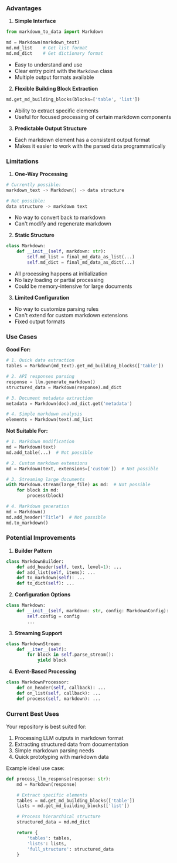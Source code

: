 ### Advantages

1. **Simple Interface**
```python
from markdown_to_data import Markdown

md = Markdown(markdown_text)
md.md_list    # Get list format
md.md_dict    # Get dictionary format
```
- Easy to understand and use
- Clear entry point with the `Markdown` class
- Multiple output formats available

2. **Flexible Building Block Extraction**
```python
md.get_md_building_blocks(blocks=['table', 'list'])
```
- Ability to extract specific elements
- Useful for focused processing of certain markdown components

3. **Predictable Output Structure**
- Each markdown element has a consistent output format
- Makes it easier to work with the parsed data programmatically

### Limitations

1. **One-Way Processing**
```python
# Currently possible:
markdown_text -> Markdown() -> data structure

# Not possible:
data structure -> markdown text
```
- No way to convert back to markdown
- Can't modify and regenerate markdown

2. **Static Structure**
```python
class Markdown:
    def __init__(self, markdown: str):
        self.md_list = final_md_data_as_list(...)
        self.md_dict = final_md_data_as_dict(...)
```
- All processing happens at initialization
- No lazy loading or partial processing
- Could be memory-intensive for large documents

3. **Limited Configuration**
- No way to customize parsing rules
- Can't extend for custom markdown extensions
- Fixed output formats

### Use Cases

**Good For:**
```python
# 1. Quick data extraction
tables = Markdown(md_text).get_md_building_blocks(['table'])

# 2. API responses parsing
response = llm.generate_markdown()
structured_data = Markdown(response).md_dict

# 3. Document metadata extraction
metadata = Markdown(doc).md_dict.get('metadata')

# 4. Simple markdown analysis
elements = Markdown(text).md_list
```

**Not Suitable For:**
```python
# 1. Markdown modification
md = Markdown(text)
md.add_table(...)  # Not possible

# 2. Custom markdown extensions
md = Markdown(text, extensions=['custom'])  # Not possible

# 3. Streaming large documents
with Markdown.stream(large_file) as md:  # Not possible
    for block in md:
        process(block)

# 4. Markdown generation
md = Markdown()
md.add_header("Title")  # Not possible
md.to_markdown()
```

### Potential Improvements

1. **Builder Pattern**
```python
class MarkdownBuilder:
    def add_header(self, text, level=1): ...
    def add_list(self, items): ...
    def to_markdown(self): ...
    def to_dict(self): ...
```

2. **Configuration Options**
```python
class Markdown:
    def __init__(self, markdown: str, config: MarkdownConfig):
        self.config = config
        ...
```

3. **Streaming Support**
```python
class MarkdownStream:
    def __iter__(self):
        for block in self.parse_stream():
            yield block
```

4. **Event-Based Processing**
```python
class MarkdownProcessor:
    def on_header(self, callback): ...
    def on_list(self, callback): ...
    def process(self, markdown): ...
```

### Current Best Uses

Your repository is best suited for:
1. Processing LLM outputs in markdown format
2. Extracting structured data from documentation
3. Simple markdown parsing needs
4. Quick prototyping with markdown data

Example ideal use case:
```python
def process_llm_response(response: str):
    md = Markdown(response)

    # Extract specific elements
    tables = md.get_md_building_blocks(['table'])
    lists = md.get_md_building_blocks(['list'])

    # Process hierarchical structure
    structured_data = md.md_dict

    return {
        'tables': tables,
        'lists': lists,
        'full_structure': structured_data
    }
```
